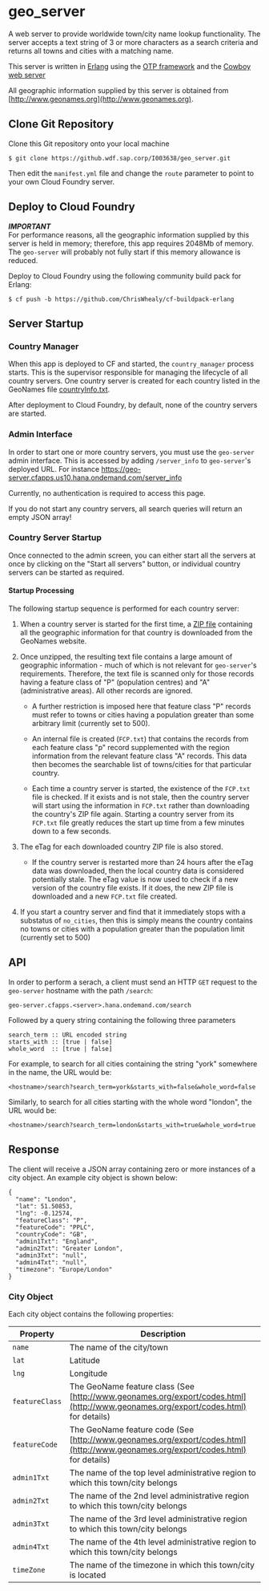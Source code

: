 #  geo_server

A web server to provide worldwide town/city name lookup functionality.  The server accepts a text string of 3 or more characters as a search criteria and returns all towns and cities with a matching name.

This server is written in [Erlang](http://www.erlang.org/) using the [OTP framework](http://erlang.org/doc/) and the [Cowboy web server](https://ninenines.eu/)

All geographic information supplied by this server is obtained from [http://www.geonames.org](http://www.geonames.org).

## Clone Git Repository

Clone this Git repository onto your local machine

    $ git clone https://github.wdf.sap.corp/I003638/geo_server.git

Then edit the `manifest.yml` file and change the `route` parameter to point to your own Cloud Foundry server.


##  Deploy to Cloud Foundry

***IMPORTANT***  
For performance reasons, all the geographic information supplied by this server is held in memory; therefore, this app requires 2048Mb of memory.  The `geo-server` will probably not fully start if this memory allowance is reduced.

Deploy to Cloud Foundry using the following community build pack for Erlang:

    $ cf push -b https://github.com/ChrisWhealy/cf-buildpack-erlang

##  Server Startup

### Country Manager

When this app is deployed to CF and started, the `country_manager` process starts.  This is the supervisor responsible for managing the lifecycle of all country servers.  One country server is created for each country listed in the GeoNames file [countryInfo.txt](http://download.geonames.org/export/dump/countryInfo.txt).

After deployment to Cloud Foundry, by default, none of the country servers are started.

### Admin Interface

In order to start one or more country servers, you must use the `geo-server` admin interface.  This is accessed by adding `/server_info` to `geo-server`'s deployed URL.  For instance <https://geo-server.cfapps.us10.hana.ondemand.com/server_info>

Currently, no authentication is required to access this page.

If you do not start any country servers, all search queries will return an empty JSON array!

### Country Server Startup

Once connected to the admin screen, you can either start all the servers at once by clicking on the "Start all servers" button, or individual country servers can be started as required.

#### Startup Processing

The following startup sequence is performed for each country server:

1. When a country server is started for the first time, a [ZIP file](http://download.geonames.org/export/dump/) containing all the geographic information for that country is downloaded from the GeoNames website.

1. Once unzipped, the resulting text file contains a large amount of geographic information - much of which is not relevant for `geo-server`'s requirements.  Therefore, the text file is scanned only for those records having a feature class of "P" (population centres) and "A" (administrative areas).  All other records are ignored.

    * A further restriction is imposed here that feature class "P" records must refer to towns or cities having a population greater than some arbitrary limit (currently set to 500).

    * An internal file is created (`FCP.txt`) that contains the records from each feature class "p" record supplemented with the region information from the relevant feature class "A" records.  This data then becomes the searchable list of towns/cities for that particular country.

    * Each time a country server is started, the existence of the `FCP.txt` file is checked.  If it exists and is not stale, then the country server will start using the information in `FCP.txt` rather than downloading the country's ZIP file again.  Starting a country server from its `FCP.txt` file greatly reduces the start up time from a few minutes down to a few seconds.

1. The eTag for each downloaded country ZIP file is also stored.

    * If the country server is restarted more than 24 hours after the eTag data was downloaded, then the local country data is considered potentially stale.  The eTag value is now used to check if a new version of the country file exists.  If it does, the new ZIP file is downloaded and a new `FCP.txt` file created.


1. If you start a country server and find that it immediately stops with a substatus of `no_cities`, then this is simply means the country contains no towns or cities with a population greater than the population limit (currently set to 500)



##  API

In order to perform a serach, a client must send an HTTP `GET` request to the `geo-server` hostname with the path `/search`:

`geo-server.cfapps.<server>.hana.ondemand.com/search`

Followed by a query string containing the following three parameters

    search_term :: URL encoded string
    starts_with :: [true | false]
    whole_word  :: [true | false]

For example, to search for all cities containing the string "york" somewhere in the name, the URL would be:

`<hostname>/search?search_term=york&starts_with=false&whole_word=false`

Similarly, to search for all cities starting with the whole word "london", the URL would be:

`<hostname>/search?search_term=london&starts_with=true&whole_word=true`

##  Response

The client will receive a JSON array containing zero or more instances of a city object.  An example city object is shown below:

    {
      "name": "London",
      "lat": 51.50853,
      "lng": -0.12574,
      "featureClass": "P",
      "featureCode": "PPLC",
      "countryCode": "GB",
      "admin1Txt": "England",
      "admin2Txt": "Greater London",
      "admin3Txt": "null",
      "admin4Txt": "null",
      "timezone": "Europe/London"
    }

###  City Object

Each city object contains the following properties:

| Property | Description |
|---|---|
|  `name` | The name of the city/town |
| `lat` | Latitude |
| `lng` | Longitude |
| `featureClass` | The GeoName feature class (See [http://www.geonames.org/export/codes.html](http://www.geonames.org/export/codes.html) for details) |
| `featureCode` | The GeoName feature code (See [http://www.geonames.org/export/codes.html](http://www.geonames.org/export/codes.html) for details) |
| `admin1Txt` | The name of the top level administrative region to which this town/city belongs |
| `admin2Txt` | The name of the 2nd level administrative region to which this town/city belongs |
| `admin3Txt` | The name of the 3rd level administrative region to which this town/city belongs |
| `admin4Txt` | The name of the 4th level administrative region to which this town/city belongs |
| `timeZone` | The name of the timezone in which this town/city is located |

